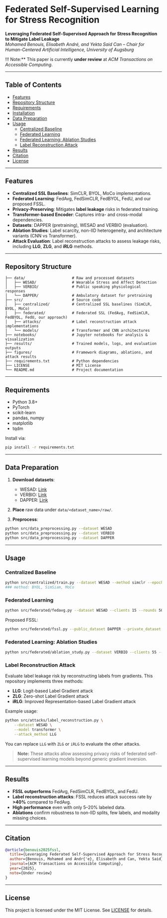 # Federated Self-Supervised Learning for Stress Recognition  

**Leveraging Federated Self-Supervised Approach for Stress Recognition to Mitigate Label Leakage**  
*Mohamed Benouis, Elisabeth André, and Yekta Said Can – Chair for Human-Centered Artificial Intelligence, University of Augsburg*  

!!! Note:** This paper is currently **under review** at *ACM Transactions on Accessible Computing*.  

---

## Table of Contents
- [Features](#features)  
- [Repository Structure](#repository-structure)  
- [Requirements](#requirements)  
- [Installation](#installation)  
- [Data Preparation](#data-preparation)  
- [Usage](#usage)  
  - [Centralized Baseline](#centralized-baseline)  
  - [Federated Learning](#federated-learning)  
  - [Federated Learning: Ablation Studies](#federated-learning-ablation-studies)  
  - [Label Reconstruction Attack](#label-reconstruction-attack)  
- [Results](#results)  
- [Citation](#citation)  
- [License](#license)  

---

## Features
- **Centralized SSL Baselines**: SimCLR, BYOL, MoCo implementations.  
- **Federated Learning**: FedAvg, FedSimCLR, FedBYOL, FedU, and our proposed FSSL.  
- **Privacy-Preserving**: Mitigates **label leakage** risks in federated training.  
- **Transformer-based Encoder**: Captures intra- and cross-modal dependencies.  
- **Datasets**: DAPPER (pretraining), WESAD and VERBIO (evaluation).  
- **Ablation Studies**: Label scarcity, non-IID heterogeneity, and architecture variants (CNN vs Transformer).  
- **Attack Evaluation**: Label reconstruction attacks to assess leakage risks, including **LLG**, **ZLG**, and **iRLG** methods.

---

## Repository Structure
```
├── data/                     # Raw and processed datasets
│   ├── WESAD/                # Wearable Stress and Affect Detection
│   ├── VERBIO/               # Public speaking physiological responses
│   └── DAPPER/               # Ambulatory dataset for pretraining
├── src/                      # Source code
│   ├── centralized/          # Centralized SSL baselines (SimCLR, BYOL, MoCo)
│   ├── federated/            # Federated SSL (FedAvg, FedSimCLR, FedBYOL, FedU, our approach)
│   ├── attacks/              # Label reconstruction attack implementations
│   └── models/               # Transformer and CNN architectures
├── notebooks/                # Jupyter notebooks for analysis & visualization
├── results/                  # Trained models, logs, and evaluation outputs
├── figures/                  # Framework diagrams, ablations, and attack results
├── requirements.txt          # Python dependencies
├── LICENSE                   # MIT License
└── README.md                 # Project documentation
```

---

## Requirements
- Python 3.8+  
- PyTorch  
- scikit-learn  
- pandas, numpy  
- matplotlib  
- tqdm  

Install via:  
```bash
pip install -r requirements.txt
```

---

## Data Preparation
1. **Download datasets**:  
   - WESAD: [Link](https://ubicomp.eti.uni-siegen.de/home/datasets/icmi18/)  
   - VERBIO: [Link](https://hubbs.engr.tamu.edu/resources/verbio-dataset/)  
   - DAPPER: [Link](https://www.synapse.org/#!Synapse:syn22418021/files/)  

2. **Place** raw data under `data/<dataset_name>/raw/`.  

3. **Preprocess**:  
```bash
python src/data_preprocessing.py --dataset WESAD
python src/data_preprocessing.py --dataset VERBIO
python src/data_preprocessing.py --dataset DAPPER
```  

---

## Usage

### Centralized Baseline
```bash
python src/centralized/train.py --dataset WESAD --method simclr --epochs 50 --batch_size 64
### method: BYOL, SimSiam, MoCo
```

### Federated Learning
```bash
python src/federated/fedavg.py --dataset WESAD --clients 15 --rounds 50 --local_epochs 1 --lr 1e-4
```

Proposed FSSL:  
```bash
python src/federated/fssl.py --public_dataset DAPPER --private_dataset WESAD --clients 15 --rounds 50 --lr 1e-4
```

### Federated Learning: Ablation Studies
```bash
python src/federated/ablation_study.py --dataset VERBIO --clients 55 --rounds 50 --scenario non-iid --labels 0.2
```

### Label Reconstruction Attack
Evaluate label leakage risk by reconstructing labels from gradients. This repository implements three methods:

- **LLG**: Logit-based Label Gradient attack  
- **ZLG**: Zero-shot Label Gradient attack  
- **iRLG**: Improved Representation-based Label Gradient attack  

Example usage:
```bash
python src/attacks/label_reconstruction.py \
    --dataset WESAD \
    --model transformer \
    --attack_method LLG
```
You can replace `LLG` with `ZLG` or `iRLG` to evaluate the other attacks.  

> **Note:** These attacks allow assessing privacy risks of federated self-supervised learning models beyond generic gradient inversion.

---

## Results
- **FSSL outperforms** FedAvg, FedSimCLR, FedBYOL, and FedU.  
- **Label reconstruction attacks**: FSSL reduces attack success rate by **>40%** compared to FedAvg.  
- **High performance** even with only 5–20% labeled data.  
- **Ablations** confirm robustness to non-IID splits, few labels,  and modality missing choices.  

---

## Citation
```bibtex
@article{benouis2025fssl,
  title={Leveraging Federated Self-Supervised Approach for Stress Recognition to Mitigate Label Leakage},
  author={Benouis, Mohamed and Andr{'e}, Elisabeth and Can, Yekta Said},
  journal={ACM Transactions on Accessible Computing},
  year={2025},
  note={Under review}
}
```

---

## License
This project is licensed under the MIT License. See [LICENSE](LICENSE) for details.

